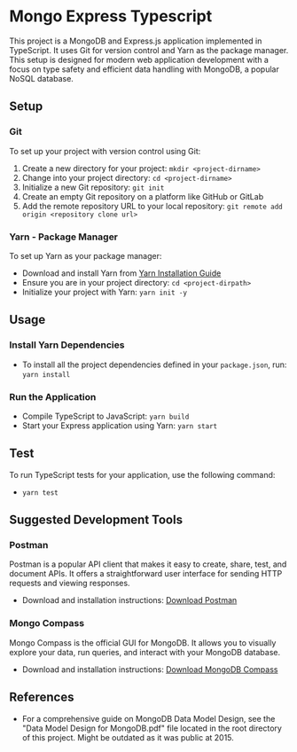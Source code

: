 # Mongo Express Typescript

This project is a MongoDB and Express.js application implemented in TypeScript. It uses Git for version control and Yarn as the package manager. This setup is designed for modern web application development with a focus on type safety and efficient data handling with MongoDB, a popular NoSQL database.

## Setup
### Git
To set up your project with version control using Git:

1. Create a new directory for your project: `mkdir <project-dirname>`
2. Change into your project directory: `cd <project-dirname>`
3. Initialize a new Git repository: `git init`
4. Create an empty Git repository on a platform like GitHub or GitLab
5. Add the remote repository URL to your local repository: `git remote add origin <repository clone url>`

### Yarn - Package Manager
To set up Yarn as your package manager:

- Download and install Yarn from [Yarn Installation Guide](https://classic.yarnpkg.com/en/docs/install)
- Ensure you are in your project directory: `cd <project-dirpath>`
- Initialize your project with Yarn: `yarn init -y`

## Usage

### Install Yarn Dependencies
- To install all the project dependencies defined in your `package.json`, run: `yarn install`

### Run the Application
- Compile TypeScript to JavaScript: `yarn build`
- Start your Express application using Yarn: `yarn start`

## Test
To run TypeScript tests for your application, use the following command:
- `yarn test`

## Suggested Development Tools
### Postman
Postman is a popular API client that makes it easy to create, share, test, and document APIs. It offers a straightforward user interface for sending HTTP requests and viewing responses. 

- Download and installation instructions: [Download Postman](https://www.postman.com/downloads/)

### Mongo Compass
Mongo Compass is the official GUI for MongoDB. It allows you to visually explore your data, run queries, and interact with your MongoDB database.

- Download and installation instructions: [Download MongoDB Compass](https://www.mongodb.com/try/download/compass)

## References
- For a comprehensive guide on MongoDB Data Model Design, see the "Data Model Design for MongoDB.pdf" file located in the root directory of this project. Might be outdated as it was public at 2015.